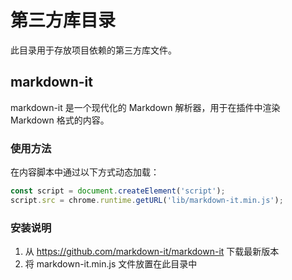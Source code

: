 # 第三方库目录

此目录用于存放项目依赖的第三方库文件。

## markdown-it
markdown-it 是一个现代化的 Markdown 解析器，用于在插件中渲染 Markdown 格式的内容。

### 使用方法
在内容脚本中通过以下方式动态加载：
```javascript
const script = document.createElement('script');
script.src = chrome.runtime.getURL('lib/markdown-it.min.js');
```

### 安装说明
1. 从 https://github.com/markdown-it/markdown-it 下载最新版本
2. 将 markdown-it.min.js 文件放置在此目录中